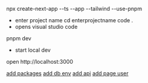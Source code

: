 npx create-next-app --ts --app --tailwind --use-pnpm 
- enter project name
cd enterprojectname
code . 
- opens visual studio code

pnpm dev
- start local dev

open http://localhost:3000


[add packages](R2.md)
[add db env](R3.md)
[add api](R4.md)
[add page user](R5.md)
